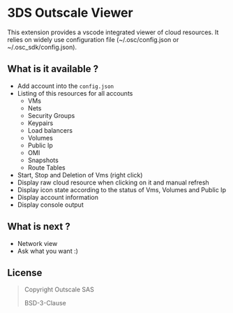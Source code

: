 # 3DS Outscale Viewer
This extension provides a vscode integrated viewer of cloud resources. It relies on widely use configuration file (~/.osc/config.json or ~/.osc_sdk/config.json).

## What is it available ?
- Add account into the `config.json`
- Listing of this resources for all accounts
  - VMs
  - Nets
  - Security Groups
  - Keypairs
  - Load balancers
  - Volumes
  - Public Ip
  - OMI
  - Snapshots
  - Route Tables
- Start, Stop and Deletion of Vms (right click)
- Display raw cloud resource when clicking on it and manual refresh
- Display icon state according to the status of Vms, Volumes and Public Ip
- Display account information
- Display console output

## What is next ?
- Network view
- Ask what you want :) 


## License

> Copyright Outscale SAS
>
> BSD-3-Clause